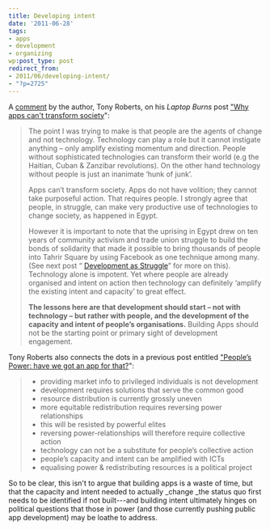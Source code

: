 ```yaml
---
title: Developing intent
date: '2011-06-28'
tags:
- apps
- development
- organizing
wp:post_type: post
redirect_from:
- 2011/06/developing-intent/
- "?p=2725"
---
```


A [comment](http://laptopburns.wordpress.com/2011/05/03/why-apps-cant-transform-society/#comment-52) by the author, Tony Roberts, on his _Laptop Burns_ post ["Why apps can't transform society](http://laptopburns.wordpress.com/2011/05/03/why-apps-cant-transform-society/)":

> The point I was trying to make is that people are the agents of change and not technology. Technology can play a role but it cannot instigate anything – only amplify existing momentum and direction. People without sophisticated technologies can transform their world (e.g the Haitian, Cuban & Zanzibar revolutions). On the other hand technology without people is just an inanimate ‘hunk of junk’.
>
> Apps can’t transform society. Apps do not have volition; they cannot take purposeful action. That requires people. I strongly agree that people, in struggle, can make very productive use of technologies to change society, as happened in Egypt.
>
> However it is important to note that the uprising in Egypt drew on ten years of community activism and trade union struggle to build the bonds of solidarity that made it possible to bring thousands of people into Tahrir Square by using Facebook as one technique among many. (See next post “ [Development as Struggle](http://laptopburns.wordpress.com/2011/05/19/development-as-struggle/)” for more on this). Technology alone is impotent. Yet where people are already organised and intent on action then technology can definitely ‘amplify the existing intent and capacity’ to great effect.
>
> **The lessons here are that development should start – not with technology – but rather with people, and the development of the capacity and intent of people’s organisations.** Building Apps should not be the starting point or primary sight of development engagement.

Tony Roberts also connects the dots in a previous post entitled ["People’s Power: have we got an app for that?](http://laptopburns.wordpress.com/2011/02/18/peoples-power-have-we-got-an-app-for-that/)":

> - providing market info to privileged individuals is not development
> - development requires solutions that serve the common good
> - resource distribution is currently grossly uneven
> - more equitable redistribution requires reversing power relationships
> - this will be resisted by powerful elites
> - reversing power-relationships will therefore require collective action
> - technology can not be a substitute for people’s collective action
> - people’s capacity and intent can be amplified with ICTs
> - equalising power & redistributing resources is a political project

So to be clear, this isn't to argue that building apps is a waste of time, but that the capacity and intent needed to actually _change _the status quo first needs to be identified if not built---and building intent ultimately hinges on political questions that those in power (and those currently pushing public app development) may be loathe to address.

